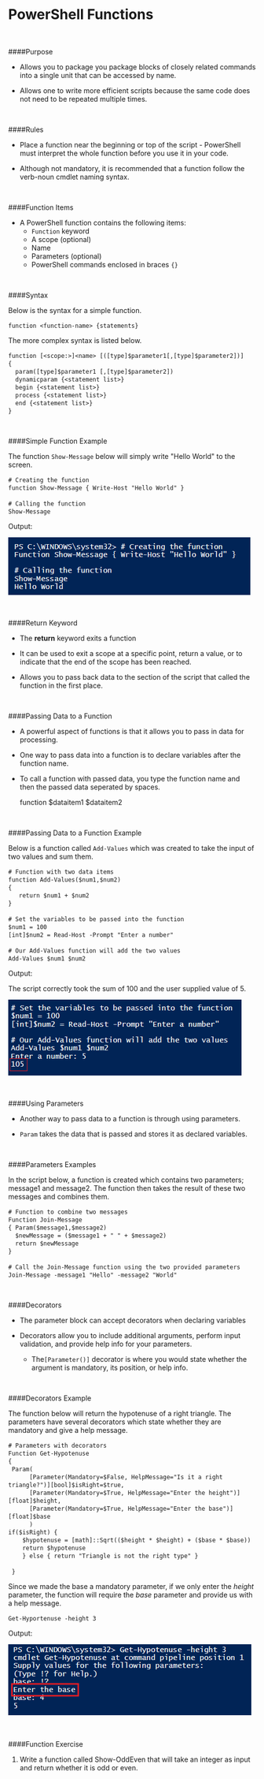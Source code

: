 

# PowerShell Functions

<br>

####Purpose

- Allows you to package you package blocks of closely related commands into a single unit that can be accessed by name.

- Allows one to write more efficient scripts because the same code does not need to be repeated multiple times.

<br>

####Rules
- Place a function near the beginning or top of the script - PowerShell must interpret the whole function before you use it in your code.
  
- Although not mandatory, it is recommended that a function follow the verb-noun cmdlet naming syntax.

<br>

####Function Items

- A PowerShell function contains the following items:
    - <code>Function</code> keyword
    - A scope (optional)
    - Name
    - Parameters (optional)
    - PowerShell commands enclosed in braces <code>{}</code>
    
<br>

####Syntax

Below is the syntax for a simple function.

    function <function-name> {statements}

The more complex syntax is listed below.
    
    function [<scope:>]<name> [([type]$parameter1[,[type]$parameter2])]
    {
      param([type]$parameter1 [,[type]$parameter2])
      dynamicparam {<statement list>}
      begin {<statement list>}
      process {<statement list>}
      end {<statement list>}
    }

<br>

####Simple Function Example

The function <code>Show-Message</code> below will simply write "Hello World" to the screen.
    
    # Creating the function
    function Show-Message { Write-Host "Hello World" }
    
    # Calling the function
    Show-Message 

Output:

![](screenshots/ps_snip119.png)

<br>

####Return Keyword

- The **return** keyword exits a function

- It can be used to exit a scope at a specific point, return a value, or to indicate that the end of the scope has been reached.

- Allows you to pass back data to the section of the script that called the function in the first place.

<br>

####Passing Data to a Function

- A powerful aspect of functions is that it allows you to pass in data for processing.

- One way to pass data into a function is to declare variables after the function name.

- To call a function with passed data, you type the function name and then the passed data seperated by spaces.


    function <name> $dataitem1 $dataitem2

<br>

####Passing Data to a Function Example

Below is a function called <code>Add-Values</code> which was created to take the input of two values and sum them.

    # Function with two data items
    function Add-Values($num1,$num2)
    {
       return $num1 + $num2
    }
    
    # Set the variables to be passed into the function
    $num1 = 100
    [int]$num2 = Read-Host -Prompt "Enter a number"
    
    # Our Add-Values function will add the two values
    Add-Values $num1 $num2

Output:

The script correctly took the sum of 100 and the user supplied value of 5.

![](screenshots/ps_snip120.png)

<br>


####Using Parameters

- Another way to pass data to a function is through using parameters.

- <code>Param</code> takes the data that is passed and stores it as declared variables.

<br>

####Parameters Examples

In the script below, a function is created which contains two parameters; message1 and message2.  The function then takes the result of these two messages and combines them.

    # Function to combine two messages
    Function Join-Message 
    { Param($message1,$message2)
      $newMessage = ($message1 + " " + $message2)
      return $newMessage
    }
    
    # Call the Join-Message function using the two provided parameters
    Join-Message -message1 "Hello" -message2 "World"
  
<br>

####Decorators

- The parameter block can accept decorators when declaring variables

- Decorators allow you to include additional arguments, perform input validation, and provide help info for your parameters.
  - The<code>\[Parameter()]</code> decorator is where you would state whether the argument is mandatory, its position, or help info.
  
<br>

####Decorators Example

The function below will return the hypotenuse of a right triangle.  The parameters have several decorators which state whether they are mandatory and give a help message.

    # Parameters with decorators
    Function Get-Hypotenuse 
    {
     Param(
          [Parameter(Mandatory=$False, HelpMessage="Is it a right triangle?")][bool]$isRight=$true,
          [Parameter(Mandatory=$True, HelpMessage="Enter the height")][float]$height,
          [Parameter(Mandatory=$True, HelpMessage="Enter the base")][float]$base
          )
    if($isRight) {
        $hypotenuse = [math]::Sqrt(($height * $height) + ($base * $base))
        return $hypotenuse
        } else { return "Triangle is not the right type" }
    
     }

Since we made the base a mandatory parameter, if we only enter the *height* parameter, the function will require the *base* parameter and provide us with a help message.
    
    Get-Hyportenuse -height 3

Output:

![](screenshots/ps_snip121.png)

<br>

####Function Exercise

1. Write a function called Show-OddEven that will take an integer as input and return whether it is odd or even.







